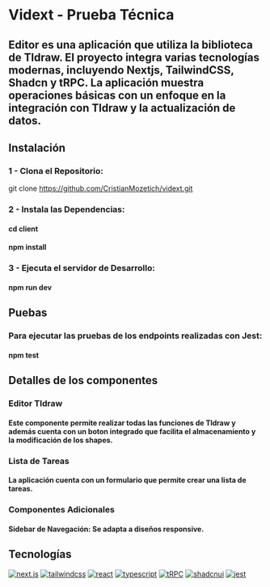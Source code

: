 

# Vidext - Prueba Técnica
## Editor es una aplicación que utiliza la biblioteca de Tldraw. El proyecto integra varias tecnologías modernas, incluyendo Nextjs, TailwindCSS, Shadcn y tRPC. La aplicación muestra operaciones básicas con un enfoque en la integración con Tldraw y la actualización de datos.

## Instalación
### 1 - Clona el Repositorio:
git clone https://github.com/CristianMozetich/vidext.git
### 2 - Instala las Dependencias:
#### cd client
#### npm install
### 3 - Ejecuta el servidor de Desarrollo:
#### npm run dev

## Puebas
### Para ejecutar las pruebas de los endpoints realizadas con Jest:
#### npm test

## Detalles de los componentes
### Editor Tldraw
#### Este componente permite realizar todas las funciones de Tldraw y además cuenta con un boton integrado que facilita el almacenamiento y la modificación de los shapes.
### Lista de Tareas
#### La aplicación cuenta con un formulario que permite crear una lista de tareas.
### Componentes Adicionales
#### Sidebar de Navegación: Se adapta a diseños responsive.

## Tecnologías
[![next.js](https://img.shields.io/badge/next.js-000?style=for-the-badge&logo=next.js&logoColor)](https://nextui.org/)
[![tailwindcss](https://img.shields.io/badge/tailwindcss-000?style=for-the-badge&logo=tailwindcss&logoColor)](https://tailwindcss.com/)
[![react](https://img.shields.io/badge/react-000?style=for-the-badge&logo=react&logoColor)](https://react.dev/)
[![typescript](https://img.shields.io/badge/typescript-000?style=for-the-badge&logo=typescript&logoColor)](https://www.typescriptlang.org/)
[![tRPC](https://img.shields.io/badge/trpc-000?style=for-the-badge&logo=trpc&logoColor)](https://trpc.io/)
[![shadcnui](https://img.shields.io/badge/shadcn/ui-000?style=for-the-badge&logo=shadcn/ui&logoColor)](https://ui.shadcn.com/)
[![jest](https://img.shields.io/badge/jest-000?style=for-the-badge&logo=jest&logoColor)](https://jestjs.io/)

